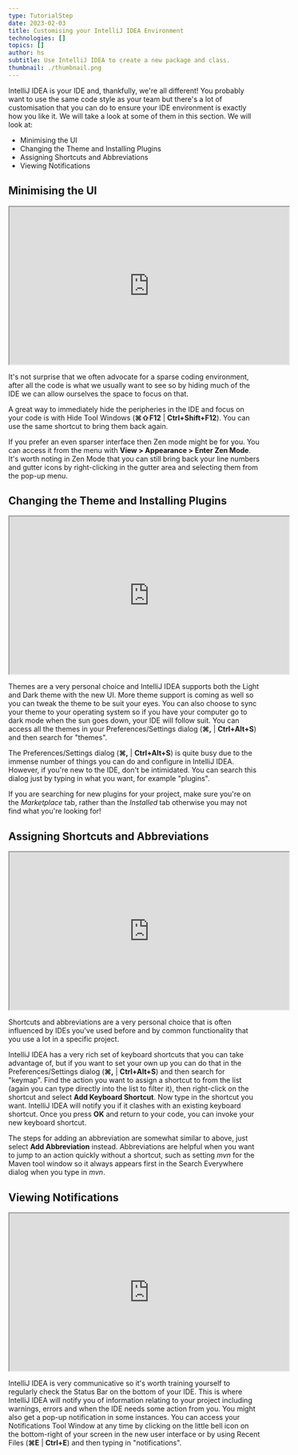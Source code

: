 ```yaml
---
type: TutorialStep
date: 2023-02-03
title: Customising your IntelliJ IDEA Environment
technologies: []
topics: []
author: hs
subtitle: Use IntelliJ IDEA to create a new package and class.
thumbnail: ./thumbnail.png
---
```


IntelliJ IDEA is your IDE and, thankfully, we're all different! You probably want to use the same code style as your team but there's a lot of customisation that you can do to ensure your IDE environment is exactly how you like it. We will take a look at some of them in this section. We will look at:
- Minimising the UI
- Changing the Theme and Installing Plugins
- Assigning Shortcuts and Abbreviations
- Viewing Notifications

## Minimising the UI


<iframe width="560" height="315" src="https://www.youtube.com/embed/xfiE76fpgAo" >
</iframe>

It's not surprise that we often advocate for a sparse coding environment, after all the code is what we usually want to see so by hiding much of the IDE we can allow ourselves the space to focus on that.

A great way to immediately hide the peripheries in the IDE and focus on your code is with Hide Tool Windows (**⌘⇧F12** | **Ctrl+Shift+F12**). You can use the same shortcut to bring them back again.

If you prefer an even sparser interface then Zen mode might be for you. You can access it from the menu with **View > Appearance > Enter Zen Mode**. It's worth noting in Zen Mode that you can still bring back your line numbers and gutter icons by right-clicking in the gutter area and selecting them from the pop-up menu.

## Changing the Theme and Installing Plugins

<iframe width="560" height="315" src="https://www.youtube.com/embed/iAo456wgRCo" >
</iframe>

Themes are a very personal choice and IntelliJ IDEA supports both the Light and Dark theme with the new UI. More theme support is coming as well so you can tweak the theme to be suit your eyes. You can also choose to sync your theme to your operating system so if you have your computer go to dark mode when the sun goes down, your IDE will follow suit. You can access all the themes in your Preferences/Settings dialog (**⌘,** | **Ctrl+Alt+S**) and then search for "themes".

The Preferences/Settings dialog (**⌘,** | **Ctrl+Alt+S**) is quite busy due to the immense number of things you can do and configure in IntelliJ IDEA. However, if you're new to the IDE, don't be intimidated. You can search this dialog just by typing in what you want, for example "plugins".

If you are searching for new plugins for your project, make sure you're on the *Marketplace* tab, rather than the *Installed* tab otherwise you may not find what you're looking for!

## Assigning Shortcuts and Abbreviations

<iframe width="560" height="315" src="https://www.youtube.com/embed/Fk79fAS7Phk" >
</iframe>

Shortcuts and abbreviations are a very personal choice that is often influenced by IDEs you've used before and by common functionality that you use a lot in a specific project.

IntelliJ IDEA has a very rich set of keyboard shortcuts that you can take advantage of, but if you want to set your own up you can do that in the Preferences/Settings dialog (**⌘,** | **Ctrl+Alt+S**) and then search for "keymap". Find the action you want to assign a shortcut to from the list (again you can type directly into the list to filter it), then right-click on the shortcut and select **Add Keyboard Shortcut**. Now type in the shortcut you want. IntelliJ IDEA will notify you if it clashes with an existing keyboard shortcut. Once you press **OK** and return to your code, you can invoke your new keyboard shortcut.

The steps for adding an abbreviation are somewhat similar to above, just select **Add Abbreviation** instead. Abbreviations are helpful when you want to jump to an action quickly without a shortcut, such as setting _mvn_ for the Maven tool window so it always appears first in the Search Everywhere dialog when you type in _mvn_. 

## Viewing Notifications

<iframe width="560" height="315" src="https://www.youtube.com/embed/kg6tnhejqrI" >
</iframe>

IntelliJ IDEA is very communicative so it's worth training yourself to regularly check the Status Bar on the bottom of your IDE. This is where IntelliJ IDEA will notify you of information relating to your project including warnings, errors and when the IDE needs some action from you. You might also get a pop-up notification in some instances. You can access your Notifications Tool Window at any time by clicking on the little bell icon on the bottom-right of your screen in the new user interface or by using Recent Files (**⌘E** | **Ctrl+E**) and then typing in "notifications".


